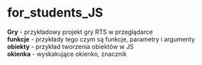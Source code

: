 # for_students_JS

**Gry** - przykładowy projekt gry RTS w przeglądarce <br>
**funkcje** - przykłady tego czym są funkcje, parametry i argumenty <br>
**obiekty** - przykład tworzenia obiektów w JS <br>
**okienka** - wyskakujące okienko, znacznik <dialog> i div ze stylem display: none;<br>
**random** - aplikacja do losowania ucznia do odpowiedzi <br>
**calc.html** - aplikacja kalkulatora
**cezar.html** - aplikacja do kodowania i odkodowania szyfru Cezara <br>
**fibonacci.html** - dwie funkcje obliczające kolejne liczby ciągu Fibonacciego oraz mierzenie czasu ich wykonywania <br>
**zdarzenia.html** - proste użycie zdarzeń onload, onkeyup, onkeydown, oninput, onmouseover, onmouseout <br>
  
https://download-directory.github.io/ - stronka do pobrania pojedynczego folderu z repo

